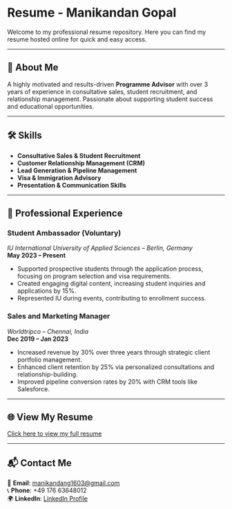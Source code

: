 # Resume - Manikandan Gopal  

Welcome to my professional resume repository. Here you can find my resume hosted online for quick and easy access.

---

## 📄 About Me  
A highly motivated and results-driven **Programme Advisor** with over 3 years of experience in consultative sales, student recruitment, and relationship management. Passionate about supporting student success and educational opportunities.

---

## 🛠 Skills  
- **Consultative Sales & Student Recruitment**  
- **Customer Relationship Management (CRM)**  
- **Lead Generation & Pipeline Management**  
- **Visa & Immigration Advisory**  
- **Presentation & Communication Skills**

---

## 💼 Professional Experience  

### Student Ambassador (Voluntary)  
*IU International University of Applied Sciences – Berlin, Germany*  
**May 2023 – Present**  
- Supported prospective students through the application process, focusing on program selection and visa requirements.  
- Created engaging digital content, increasing student inquiries and applications by 15%.  
- Represented IU during events, contributing to enrollment success.

### Sales and Marketing Manager  
*Worldtripco – Chennai, India*  
**Dec 2019 – Jan 2023**  
- Increased revenue by 30% over three years through strategic client portfolio management.  
- Enhanced client retention by 25% via personalized consultations and relationship-building.  
- Improved pipeline conversion rates by 20% with CRM tools like Salesforce.  

---

## 🌐 View My Resume  
[Click here to view my full resume](./Resume.html)  

---

## 📬 Contact Me  
📧 **Email**: [manikandang1603@gmail.com](mailto:manikandang1603@gmail.com)  
📞 **Phone**: +49 176 63648012  
🌍 **LinkedIn**: [LinkedIn Profile](https://linkedin.com/in/manikandan-gopal-856a321b4)  

